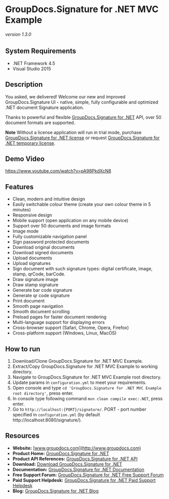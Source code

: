 # GroupDocs.Signature for .NET MVC Example
###### version 1.3.0


## System Requirements
- .NET Framework 4.5
- Visual Studio 2015


## Description
You asked, we delivered!
Welcome our new and improved GroupDocs.Signature UI - native, simple, fully configurable and optimized .NET document Signature application.

Thanks to powerful and flexible [GroupDocs.Signature for .NET](https://products.groupdocs.com/Signature/NET) API, over 50 document formats are supported.

**Note** Without a license application will run in trial mode, purchase [GroupDocs.Signature for .NET license](https://purchase.groupdocs.com/order-online-step-1-of-8.aspx) or request [GroupDocs.Signature for .NET temporary license](https://purchase.groupdocs.com/temporary-license).


## Demo Video
https://www.youtube.com/watch?v=pA98PkdXcN8


## Features
- Clean, modern and intuitive design
- Easily switchable colour theme (create your own colour theme in 5 minutes)
- Responsive design
- Mobile support (open application on any mobile device)
- Support over 50 documents and image formats
- Image mode
- Fully customizable navigation panel
- Sign password protected documents
- Download original documents
- Download signed documents
- Upload documents
- Upload signatures
- Sign document with such signature types: digital certificate, image, stamp, qrCode, barCode.
- Draw signature image
- Draw stamp signature
- Generate bar code signature
- Generate qr code signature
- Print document
- Smooth page navigation
- Smooth document scrolling
- Preload pages for faster document rendering
- Multi-language support for displaying errors
- Cross-browser support (Safari, Chrome, Opera, Firefox)
- Cross-platform support (Windows, Linux, MacOS)


## How to run
1. Download/Clone GroupDocs.Signature for .NET MVC Example.
2. Extract/Copy GroupDocs.Signature for .NET MVC Example to working directory.
3. Navigate to GroupDocs.Signature for .NET MVC Example root directory.
4. Update params in `configuration.yml` to meet your requirements.
5. Open console and type `cd 'GroupDocs.Signature for .NET MVC Example root directory'`, press enter.
6. In console type following command `mvn clean compile exec:.NET`, press enter.
7. Go to `http://localhost:{PORT}/signature/`.
PORT - port number specified in `configuration.yml` (by default http://localhost:8080/signature/).


## Resources
- **Website:** [www.groupdocs.com](http://www.groupdocs.com)
- **Product Home:** [GroupDocs.Signature for .NET](https://products.groupdocs.com/Signature/NET)
- **Product API References:** [GroupDocs.Signature for .NET API](https://apireference.groupdocs.com/NET/Signature)
- **Download:** [Download GroupDocs.Signature for .NET](http://downloads.groupdocs.com/Signature/NET)
- **Documentation:** [GroupDocs.Signature for .NET Documentation](https://docs.groupdocs.com/display/SignatureNET/Home)
- **Free Support Forum:** [GroupDocs.Signature for .NET Free Support Forum](https://forum.groupdocs.com/c/Signature)
- **Paid Support Helpdesk:** [GroupDocs.Signature for .NET Paid Support Helpdesk](https://helpdesk.groupdocs.com)
- **Blog:** [GroupDocs.Signature for .NET Blog](https://blog.groupdocs.com/category/groupdocs-Signature-product-family/)
